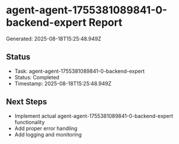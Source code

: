 # agent-agent-1755381089841-0-backend-expert Report

Generated: 2025-08-18T15:25:48.949Z

## Status
- Task: agent-agent-1755381089841-0-backend-expert
- Status: Completed
- Timestamp: 2025-08-18T15:25:48.949Z

## Next Steps
- Implement actual agent-agent-1755381089841-0-backend-expert functionality
- Add proper error handling
- Add logging and monitoring
